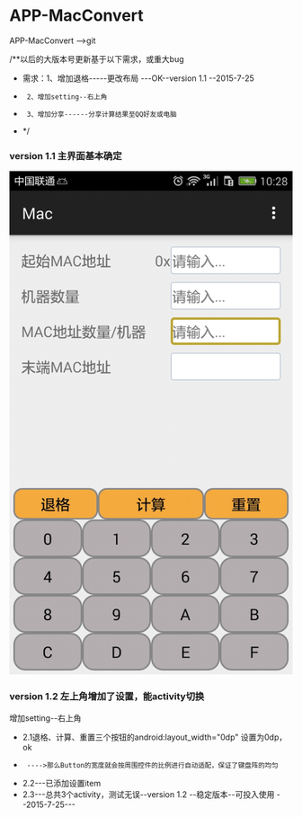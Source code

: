 # APP-MacConvert
APP-MacConvert  -->git

/**以后的大版本号更新基于以下需求，或重大bug
 * 需求：1、增加退格-----更改布局 ---OK--version 1.1  --2015-7-25
 *      2、增加setting--右上角
 *      3、增加分享------分享计算结果至QQ好友或电脑
 * */
 
### version 1.1 主界面基本确定
![image](https://github.com/CreativityCz/APP-MacConvert/blob/master/static/image/Screenshot_2015-07-25-10-28-16.jpeg)

### version 1.2 左上角增加了设置，能activity切换
增加setting--右上角
 *   2.1退格、计算、重置三个按钮的android:layout_width="0dp" 设置为0dp， ok
 *      ---->那么Button的宽度就会按周围控件的比例进行自动适配，保证了键盘阵的均匀
 *   2.2---已添加设置item
 *   2.3---总共3个activity，测试无误--version 1.2 --稳定版本--可投入使用 --2015-7-25---